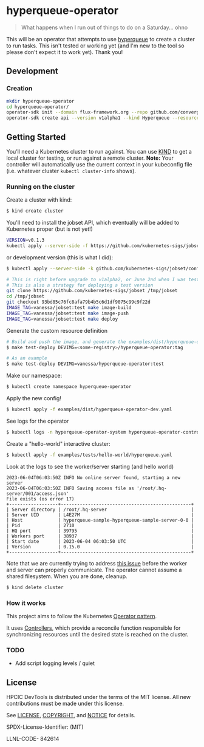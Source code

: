 # hyperqueue-operator

> What happens when I run out of things to do on a Saturday... ohno 

This will be an operator that attempts to use [hyperqueue](https://github.com/It4innovations/hyperqueue) to create a cluster to run tasks.
This isn't tested or working yet (and I'm new to the tool so please don't expect it to work yet). Thank you!

## Development

### Creation

```bash
mkdir hyperqueue-operator
cd hyperqueue-operator/
operator-sdk init --domain flux-framework.org --repo github.com/converged-computing/hyperqueue-operator
operator-sdk create api --version v1alpha1 --kind Hyperqueue --resource --controller
```

## Getting Started

You’ll need a Kubernetes cluster to run against. You can use [KIND](https://sigs.k8s.io/kind) to get a local cluster for testing, or run against a remote cluster.
**Note:** Your controller will automatically use the current context in your kubeconfig file (i.e. whatever cluster `kubectl cluster-info` shows).

### Running on the cluster

Create a cluster with kind:

```bash
$ kind create cluster
```

You'll need to install the jobset API, which eventually will be added to Kubernetes proper (but is not yet!)

```bash
VERSION=v0.1.3
kubectl apply --server-side -f https://github.com/kubernetes-sigs/jobset/releases/download/$VERSION/manifests.yaml
```
or development version (this is what I did):

```bash
$ kubectl apply --server-side -k github.com/kubernetes-sigs/jobset/config/default?ref=main

# This is right before upgrade to v1alpha2, or June 2nd when I was testing!
# This is also a strategy for deploying a test version
git clone https://github.com/kubernetes-sigs/jobset /tmp/jobset
cd /tmp/jobset
git checkout 93bd85c76fc8afa79b4b5c6d1df9075c99c9f22d
IMAGE_TAG=vanessa/jobset:test make image-build
IMAGE_TAG=vanessa/jobset:test make image-push
IMAGE_TAG=vanessa/jobset:test make deploy
```

Generate the custom resource definition

```bash
# Build and push the image, and generate the examples/dist/hyperqueue-operator-dev.yaml
$ make test-deploy DEVIMG=<some-registry>/hyperqueue-operator:tag

# As an example
$ make test-deploy DEVIMG=vanessa/hyperqueue-operator:test
```

Make our namespace:

```bash
$ kubectl create namespace hyperqueue-operator
```

Apply the new config!

```bash
$ kubectl apply -f examples/dist/hyperqueue-operator-dev.yaml
```

See logs for the operator

```bash
$ kubectl logs -n hyperqueue-operator-system hyperqueue-operator-controller-manager-6f6945579-9pknp 
```

Create a "hello-world" interactive cluster:

```bash
$ kubectl apply -f examples/tests/hello-world/hyperqueue.yaml 
```

Look at the logs to see the worker/server starting (and hello world)

```console
2023-06-04T06:03:50Z INFO No online server found, starting a new server
2023-06-04T06:03:50Z INFO Saving access file as '/root/.hq-server/001/access.json'
File exists (os error 17)
+------------------+------------------------------------------------+
| Server directory | /root/.hq-server                               |
| Server UID       | L4E27M                                         |
| Host             | hyperqueue-sample-hyperqueue-sample-server-0-0 |
| Pid              | 2710                                           |
| HQ port          | 39795                                          |
| Workers port     | 38937                                          |
| Start date       | 2023-06-04 06:03:50 UTC                        |
| Version          | 0.15.0                                         |
+------------------+------------------------------------------------+
```

Note that we are currently trying to address [this issue](https://github.com/It4innovations/hyperqueue/issues/592) before the worker and server
can properly communicate. The operator cannot assume a shared filesystem. When you are done, cleanup.

```bash
$ kind delete cluster
```

### How it works

This project aims to follow the Kubernetes [Operator pattern](https://kubernetes.io/docs/concepts/extend-kubernetes/operator/).

It uses [Controllers](https://kubernetes.io/docs/concepts/architecture/controller/),
which provide a reconcile function responsible for synchronizing resources until the desired state is reached on the cluster.


### TODO

- Add script logging levels / quiet

## License

HPCIC DevTools is distributed under the terms of the MIT license.
All new contributions must be made under this license.

See [LICENSE](https://github.com/converged-computing/cloud-select/blob/main/LICENSE),
[COPYRIGHT](https://github.com/converged-computing/cloud-select/blob/main/COPYRIGHT), and
[NOTICE](https://github.com/converged-computing/cloud-select/blob/main/NOTICE) for details.

SPDX-License-Identifier: (MIT)

LLNL-CODE- 842614
